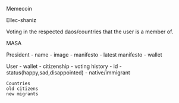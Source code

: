 Memecoin 

Ellec-shaniz

Voting in the respected daos/countries that the user is  a member of.

MASA


President
    - name
    - image
    - manifesto
    - latest manifesto
    - wallet
    
User
    - wallet
    - citizenship
    - voting history
    - id
    - status(happy,sad,disappointed)
    - native/immigrant
    
    Countries
    old citizens
    new migrants